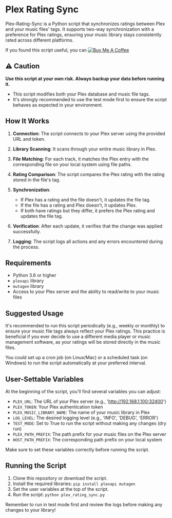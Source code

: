 # Plex Rating Sync

Plex-Rating-Sync is a Python script that synchronizes ratings between Plex and your music files' tags. It supports two-way synchronization with a preference for Plex ratings, ensuring your music library stays consistently rated across different platforms.

If you found this script useful, you can [![Buy Me A Coffee](https://img.shields.io/badge/Buy%20Me%20A%20Coffee-☕-yellow.svg)](https://www.buymeacoffee.com/Mythic82)

## ⚠️ Caution

**Use this script at your own risk. Always backup your data before running it.**

- This script modifies both your Plex database and music file tags.
- It's strongly recommended to use the test mode first to ensure the script behaves as expected in your environment.

## How It Works

1. **Connection**: The script connects to your Plex server using the provided URL and token.

2. **Library Scanning**: It scans through your entire music library in Plex.

3. **File Matching**: For each track, it matches the Plex entry with the corresponding file on your local system using file paths.

4. **Rating Comparison**: The script compares the Plex rating with the rating stored in the file's tag.

5. **Synchronization**:
   - If Plex has a rating and the file doesn't, it updates the file tag.
   - If the file has a rating and Plex doesn't, it updates Plex.
   - If both have ratings but they differ, it prefers the Plex rating and updates the file tag.

6. **Verification**: After each update, it verifies that the change was applied successfully.

7. **Logging**: The script logs all actions and any errors encountered during the process.

## Requirements

- Python 3.6 or higher
- `plexapi` library
- `mutagen` library
- Access to your Plex server and the ability to read/write to your music files

## Suggested Usage

It's recommended to run this script periodically (e.g., weekly or monthly) to ensure your music file tags always reflect your Plex ratings. This practice is beneficial if you ever decide to use a different media player or music management software, as your ratings will be stored directly in the music files.

You could set up a cron job (on Linux/Mac) or a scheduled task (on Windows) to run the script automatically at your preferred interval.

## User-Settable Variables

At the beginning of the script, you'll find several variables you can adjust:

- `PLEX_URL`: The URL of your Plex server (e.g., 'http://192.168.1.100:32400')
- `PLEX_TOKEN`: Your Plex authentication token
- `PLEX_MUSIC_LIBRARY_NAME`: The name of your music library in Plex
- `LOG_LEVEL`: The desired logging level (e.g., 'INFO', 'DEBUG', 'ERROR')
- `TEST_MODE`: Set to True to run the script without making any changes (dry run)
- `PLEX_PATH_PREFIX`: The path prefix for your music files on the Plex server
- `HOST_PATH_PREFIX`: The corresponding path prefix on your local system

Make sure to set these variables correctly before running the script.

## Running the Script

1. Clone this repository or download the script.
2. Install the required libraries: `pip install plexapi mutagen`
3. Set the user variables at the top of the script.
4. Run the script: `python plex_rating_sync.py`

Remember to run in test mode first and review the logs before making any changes to your library!
